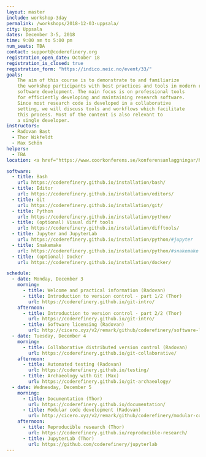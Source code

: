 ```yaml
---
layout: master
include: workshop-3day
permalink: /workshops/2018-12-03-uppsala/
city: Uppsala
dates: December 3-5, 2018
time: 9:00 am to 5:00 pm
num_seats: TBA
contact: support@coderefinery.org
registration_open_date: October 18
registration_is_closed: true
registration_form: "https://indico.neic.no/event/33/"
goals:
    The aim of this course is to demonstrate to and familiarize
    the workshop participants with best practices and tools in modern research
    software development. The main focus is on professional tools
    for efficiently developing and maintaining research software.
    Since most research code is developed in a collaborative
    setting, we will discuss tools and workflows which facilitate
    this process. Most of the content is also relevant to
    a single developer.
instructors:
  - Radovan Bast
  - Thor Wikfeldt
  - Max Schön
helpers:
  - TBA
location: <a href="https://www.coorkonferens.se/konferensanlaggningar/hubben/nr-2---horsalen/"> Room 2 at Hubben,  </a> Uppsala Science Park. <a href="https://goo.gl/maps/s4ZnxxXJi1r"> Dag Hammarskjölds väg 38, 752 37 Uppsala. </a>

software:
  - title: Bash
    url: https://coderefinery.github.io/installation/bash/
  - title: Editor
    url: https://coderefinery.github.io/installation/editors/
  - title: Git
    url: https://coderefinery.github.io/installation/git/
  - title: Python
    url: https://coderefinery.github.io/installation/python/
  - title: (optional) Visual diff tools
    url: https://coderefinery.github.io/installation/difftools/
  - title: Jupyter and JupyterLab
    url: https://coderefinery.github.io/installation/python/#jupyter
  - title: Snakemake
    url: https://coderefinery.github.io/installation/python/#snakemake
  - title: (optional) Docker
    url: https://coderefinery.github.io/installation/docker/

schedule:
  - date: Monday, December 3
    morning:
      - title: Welcome and practical information (Radovan)
      - title: Introduction to version control - part 1/2 (Thor)
        url: https://coderefinery.github.io/git-intro/
    afternoon:
      - title: Introduction to version control - part 2/2 (Thor)
        url: https://coderefinery.github.io/git-intro/
      - title: Software licensing (Radovan)
        url: http://cicero.xyz/v2/remark/github/coderefinery/software-licensing/master/talk.md/
  - date: Tuesday, December 4
    morning:
      - title: Collaborative distributed version control (Radovan)
        url: https://coderefinery.github.io/git-collaborative/
    afternoon:
      - title: Automated testing (Radovan)
        url: https://coderefinery.github.io/testing/
      - title: Archaeology with Git (Max)
        url: https://coderefinery.github.io/git-archaeology/
  - date: Wednesday, December 5
    morning:
      - title: Documentation (Thor)
        url: https://coderefinery.github.io/documentation/
      - title: Modular code development (Radovan)
        url: http://cicero.xyz/v2/remark/github/coderefinery/modular-code-development/master/talk.md/
    afternoon:
      - title: Reproducible research (Thor)
        url: https://coderefinery.github.io/reproducible-research/
      - title: JupyterLab (Thor)
        url: https://github.com/coderefinery/jupyterlab
---
```

